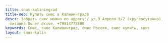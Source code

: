 ```yaml
---
title: snus-kaliningrad
title-seo: Купить снюс в Калининграде
descr: Забрать снюс можно по адресу:/ ул.9 Апреля 9/2 (круглосуточно). Кафе быстрого
  питания Doner drive. +79814775580
keywords: Снюс, снюс Калининград, снюс Россия, снюс купить, snus
layout: snus-kalin
---
```


